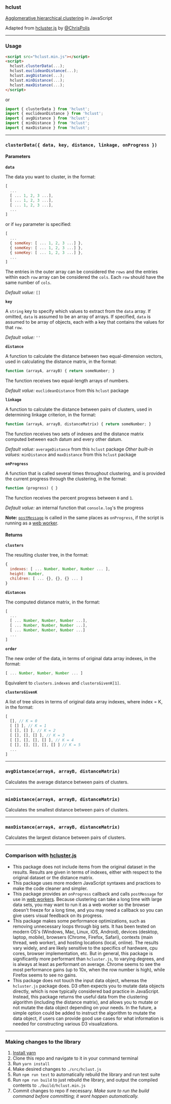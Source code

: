 ### hclust
[Agglomerative hierarchical clustering](https://en.wikipedia.org/wiki/Hierarchical_clustering) in JavaScript

Adapted from [hcluster.js](https://github.com/cmpolis/hcluster.js) by [@ChrisPolis](https://twitter.com/chrispolis)

---

### Usage

```html
<script src="hclust.min.js"></script>
<script>
  hclust.clusterData(...);
  hclust.euclideanDistance(...);
  hclust.avgDistance(...);
  hclust.minDistance(...);
  hclust.maxDistance(...);
</script>
```

or 

```javascript
import { clusterData } from 'hclust';
import { euclideanDistance } from 'hclust';
import { avgDistance } from 'hclust';
import { minDistance } from 'hclust';
import { maxDistance } from 'hclust';
```

---

### `clusterData({ data, key, distance, linkage, onProgress })`

#### Parameters

**`data`**

The data you want to cluster, in the format:

```javascript
[
  ...
  [ ... 1, 2, 3 ...],
  [ ... 1, 2, 3 ...],
  [ ... 1, 2, 3 ...],
  ...
]
```

or if `key` parameter is specified:

```javascript
[
  ...
  { someKey: [ ... 1, 2, 3 ...] },
  { someKey: [ ... 1, 2, 3 ...] },
  { someKey: [ ... 1, 2, 3 ...] },
  ...
]
```

The entries in the outer array can be considered the `rows` and the entries within each `row` array can be considered the `cols`.
Each `row` should have the same number of `cols`.

*Default value:* `[]`

**`key`**

A `string` key to specify which values to extract from the `data` array.
If omitted, `data` is assumed to be an array of arrays.
If specified, `data` is assumed to be array of objects, each with a key that contains the values for that `row`.

*Default value:* `''`

**`distance`**

A function to calculate the distance between two equal-dimension vectors, used in calculating the distance matrix, in the format:

```javascript
function (arrayA, arrayB) { return someNumber; }
```

The function receives two equal-length arrays of numbers.

*Default value:* `euclideanDistance` from this `hclust` package

**`linkage`**

A function to calculate the distance between pairs of clusters, used in determining linkage criterion, in the format:

```javascript
function (arrayA, arrayB, distanceMatrix) { return someNumber; }
```

The function receives two sets of indexes and the distance matrix computed between each datum and every other datum.

*Default value:* `averageDistance` from this `hclust` package
*Other built-in values:* `minDistance` and `maxDistance` from this `hclust` package

**`onProgress`**

A function that is called several times throughout clustering, and is provided the current progress through the clustering, in the format:

```javascript
function (progress) { }
```

The function receives the percent progress between `0` and `1`.

*Default value:* an internal function that `console.log`'s the progress

**Note:** [`postMessage`](https://developer.mozilla.org/en-US/docs/Web/API/Worker/postMessage) is called in the same places as `onProgress`, if the script is running as a [web worker](https://developer.mozilla.org/en-US/docs/Web/API/Web_Workers_API/Using_web_workers).

#### Returns

**`clusters`**

The resulting cluster tree, in the format:

```javascript
{
  indexes: [ ... Number, Number, Number ... ],
  height: Number,
  children: [ ... {}, {}, {} ... ]
}

```

**`distances`**

The computed distance matrix, in the format:

```javascript
[
  ...
  [ ... Number, Number, Number ...],
  [ ... Number, Number, Number ...],
  [ ... Number, Number, Number ...]
  ...
]
```

**`order`**

The new order of the data, in terms of original data array indexes, in the format:

```javascript
[ ... Number, Number, Number ... ]
```

Equivalent to `clusters.indexes` and `clustersGivenK[1]`.

**`clustersGivenK`** 

A list of tree slices in terms of original data array indexes, where index = K, in the format:

```javascript
[
  [], // K = 0
  [ [] ], // K = 1
  [ [], [] ], // K = 2
  [ [], [], [] ], // K = 3
  [ [], [], [], [] ], // K = 4
  [ [], [], [], [], [] ] // K = 5
  ...
]
```

---

### `avgDistance(arrayA, arrayB, distanceMatrix)`

Calculates the average distance between pairs of clusters.

---

### `minDistance(arrayA, arrayB, distanceMatrix)`

Calculates the smallest distance between pairs of clusters.

---

### `maxDistance(arrayA, arrayB, distanceMatrix)`

Calculates the largest distance between pairs of clusters.

---

### Comparison with [hcluster.js](https://github.com/cmpolis/hcluster.js)

- This package does not include items from the original dataset in the results.
Results are given in terms of indexes, either with respect to the original dataset or the distance matrix.
- This package uses more modern JavaScript syntaxes and practices to make the code cleaner and simpler.
- This package provides an `onProgress` callback and calls `postMessage` for use in [web workers](https://developer.mozilla.org/en-US/docs/Web/API/Web_Workers_API/Using_web_workers).
Because clustering can take a long time with large data sets,
you may want to run it as a web worker so the browser doesn't freeze for a long time, and you may need a callback so you can give users visual feedback on its progress.
- This package makes some performance optimizations, such as removing unnecessary loops through big sets.
It has been tested on modern OS's (Windows, Mac, Linux, iOS, Android), devices (desktop, laptop, mobile), browsers (Chrome, Firefox, Safari), contexts (main thread, web worker), and hosting locations (local, online).
The results vary widely, and are likely sensitive to the specifics of hardware, cpu cores, browser implementation, etc.
But in general, this package is significantly more performant than `hcluster.js`, to varying degrees, and is always at least as performant on average.
Chrome seems to see the most performance gains (up to 10x, when the row number is high), while Firefox seems to see no gains.
- This package does not touch the input data object, whereas the `hcluster.js` package does.
D3 often expects you to mutate data objects directly, which is now typically considered bad practice in JavaScript.
Instead, this package returns the useful data from the clustering algorithm (including the distance matrix), and allows you to mutate or not mutate the data object depending on your needs.
In the future, a simple option could be added to instruct the algorithm to mutate the data object, if users can provide good use cases for what information is needed for constructing various D3 visualizations.

---

### Making changes to the library

1. [Install yarn](https://classic.yarnpkg.com/en/docs/install)
2. Clone this repo and navigate to it in your command terminal
3. Run `yarn install`
4. Make desired changes to `./src/hclust.js`
5. Run `npm run test` to automatically rebuild the library and run test suite
6. Run `npm run build` to just rebuild the library, and output the compiled contents to `./build/hclust.min.js`
7. Commit changes to repo if necessary. *Make sure to run the build command before committing; it wont happen automatically.*
